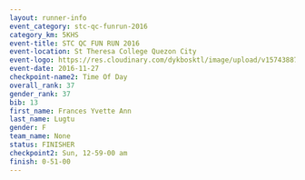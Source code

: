 ```yaml
---
layout: runner-info 
event_category: stc-qc-funrun-2016 
category_km: 5KHS 
event-title: STC QC FUN RUN 2016 
event-location: St Theresa College Quezon City 
event-logo: https://res.cloudinary.com/dykbosktl/image/upload/v1574388789/Logo/Fun_Run_Poster_tgejen.jpg 
event-date: 2016-11-27 
checkpoint-name2: Time Of Day 
overall_rank: 37
gender_rank: 37
bib: 13
first_name: Frances Yvette Ann
last_name: Lugtu
gender: F
team_name: None
status: FINISHER
checkpoint2: Sun, 12-59-00 am
finish: 0-51-00
---
```

